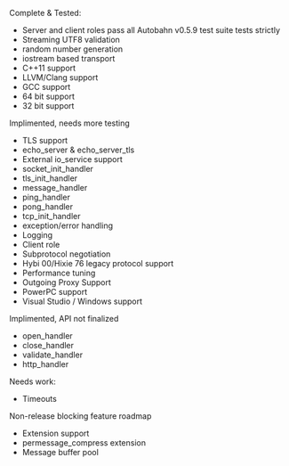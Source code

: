 Complete & Tested:
- Server and client roles pass all Autobahn v0.5.9 test suite tests strictly
- Streaming UTF8 validation
- random number generation
- iostream based transport
- C++11 support
- LLVM/Clang support
- GCC support
- 64 bit support
- 32 bit support

Implimented, needs more testing
- TLS support
- echo_server & echo_server_tls
- External io_service support
- socket_init_handler
- tls_init_handler
- message_handler
- ping_handler
- pong_handler
- tcp_init_handler
- exception/error handling
- Logging
- Client role
- Subprotocol negotiation
- Hybi 00/Hixie 76 legacy protocol support
- Performance tuning
- Outgoing Proxy Support
- PowerPC support
- Visual Studio / Windows support

Implimented, API not finalized
- open_handler
- close_handler
- validate_handler
- http_handler

Needs work:
- Timeouts

Non-release blocking feature roadmap
- Extension support
- permessage_compress extension
- Message buffer pool